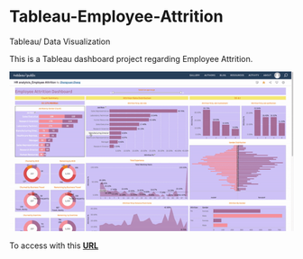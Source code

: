# Tableau-Employee-Attrition
Tableau/ Data Visualization

This is a Tableau dashboard project regarding Employee Attrition.

![](gif1.gif)



To access with this [**URL**](https://public.tableau.com/app/profile/zhongyuan.zhang/viz/HRanalytics_EmployeeAttrition/Dashboard1)

